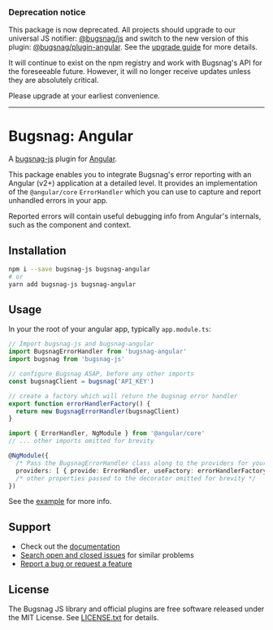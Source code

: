 ### Deprecation notice

This package is now deprecated. All projects should upgrade to our universal JS notifier: [@bugsnag/js](https://github.com/bugsnag/bugsnag-js) and switch to the new version of this plugin:  [@bugsnag/plugin-angular](https://github.com/bugsnag/bugsnag-js/blob/master/packages/plugin-angular). See the [upgrade guide]( https://github.com/bugsnag/bugsnag-js/blob/master/UPGRADING.md) for more details.

It will continue to exist on the npm registry and work with Bugsnag's API for the foreseeable future. However, it will no longer receive updates unless they are absolutely critical.

Please upgrade at your earliest convenience.

---

# Bugsnag: Angular

A [bugsnag-js](https://github.com/bugsnag/bugsnag-js) plugin for [Angular](https://angular.io/).

This package enables you to integrate Bugsnag's error reporting with an Angular (v2+) application at a detailed level. It provides an implementation of the `@angular/core` `ErrorHandler` which you can use to capture and report unhandled errors in your app.

Reported errors will contain useful debugging info from Angular's internals, such as the component and context.

## Installation

```sh
npm i --save bugsnag-js bugsnag-angular
# or
yarn add bugsnag-js bugsnag-angular
```

## Usage

In your the root of your angular app, typically `app.module.ts`:

```typescript
// Import bugsnag-js and bugsnag-angular
import BugsnagErrorHandler from 'bugsnag-angular'
import bugsnag from 'bugsnag-js'

// configure Bugsnag ASAP, before any other imports
const bugsnagClient = bugsnag('API_KEY')

// create a factory which will return the bugsnag error handler
export function errorHandlerFactory() {
  return new BugsnagErrorHandler(bugsnagClient)
}

import { ErrorHandler, NgModule } from '@angular/core'
// ... other imports omitted for brevity

@NgModule({
  /* Pass the BugsnagErrorHandler class along to the providers for your module */
  providers: [ { provide: ErrorHandler, useFactory: errorHandlerFactory } ]
  /* other properties passed to the decorator omitted for brevity */
})
```

See the [example](example) for more info.

## Support

* Check out the [documentation](https://docs.bugsnag.com/platforms/browsers/)
* [Search open and closed issues](https://github.com/bugsnag/bugsnag-angular/issues?q=is%3Aissue) for similar problems
* [Report a bug or request a feature](https://github.com/bugsnag/bugsnag-angular/issues/new)

## License

The Bugsnag JS library and official plugins are free software released under the MIT License. See [LICENSE.txt](LICENSE.txt) for details.
